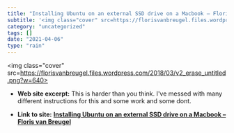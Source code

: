 ```yaml
---
title: "Installing Ubuntu on an external SSD drive on a Macbook – Floris van Breugel"
subtitle: '<img class="cover" src=https://florisvanbreugel.files.wordpress.com/2018/03/v2_erase_untitled.png?w=...'
category: "uncategorized"
tags: []
date: "2021-04-06"
type: "rain"
---
```

<img class="cover" src=https://florisvanbreugel.files.wordpress.com/2018/03/v2_erase_untitled.png?w=640>



* **Web site excerpt:** This is harder than you think. I've messed with many different instructions for this and some work and some dont.

* **Link to site:** **[Installing Ubuntu on an external SSD drive on a Macbook – Floris van Breugel](https://florisvanbreugel.wordpress.com/2018/03/23/installing-ubuntu-on-an-external-ssd-drive-on-a-macbook)**